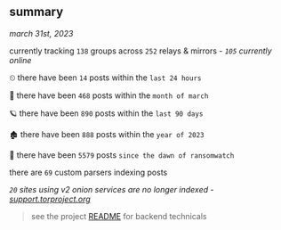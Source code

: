 
## summary
_march 31st, 2023_

currently tracking `138` groups across `252` relays & mirrors - _`105` currently online_

⏲ there have been `14` posts within the `last 24 hours`

🦈 there have been `468` posts within the `month of march`

🪐 there have been `890` posts within the `last 90 days`

🏚 there have been `888` posts within the `year of 2023`

🦕 there have been `5579` posts `since the dawn of ransomwatch`

there are `69` custom parsers indexing posts

_`20` sites using v2 onion services are no longer indexed - [support.torproject.org](https://support.torproject.org/onionservices/v2-deprecation/)_

> see the project [README](https://github.com/joshhighet/ransomwatch#ransomwatch--) for backend technicals
